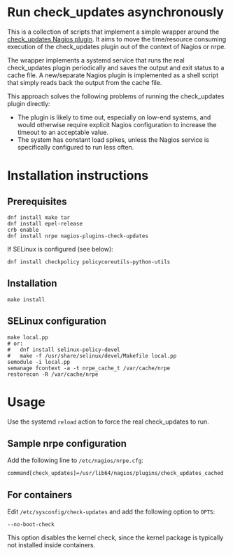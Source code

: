 Run check\_updates asynchronously
=================================

This is a collection of scripts that implement a simple wrapper around the
[check\_updates Nagios plugin](https://github.com/matteocorti/check_updates).
It aims to move the time/resource consuming execution of the check\_updates
plugin out of the context of Nagios or nrpe.

The wrapper implements a systemd service that runs the real check\_updates
plugin periodically and saves the output and exit status to a cache file.
A new/separate Nagios plugin is implemented as a shell script that simply
reads back the output from the cache file.

This approach solves the following problems of running the check\_updates
plugin directly:
  - The plugin is likely to time out, especially on low-end systems, and
    would otherwise require explicit Nagios configuration to increase the
    timeout to an acceptable value.
  - The system has constant load spikes, unless the Nagios service is
    specifically configured to run less often.

# Installation instructions

## Prerequisites

```shell
dnf install make tar
dnf install epel-release
crb enable
dnf install nrpe nagios-plugins-check-updates
```

If SELinux is configured (see below):
```shell
dnf install checkpolicy policycoreutils-python-utils
```

## Installation

```shell
make install
```

## SELinux configuration

```
make local.pp
# or:
#   dnf install selinux-policy-devel
#   make -f /usr/share/selinux/devel/Makefile local.pp
semodule -i local.pp
semanage fcontext -a -t nrpe_cache_t /var/cache/nrpe
restorecon -R /var/cache/nrpe
```

# Usage

Use the systemd `reload` action to force the real check\_updates to run.

## Sample nrpe configuration

Add the following line to `/etc/nagios/nrpe.cfg`:

```
command[check_updates]=/usr/lib64/nagios/plugins/check_updates_cached
```

## For containers

Edit `/etc/sysconfig/check-updates` and add the following option to `OPTS`:

```
--no-boot-check
```

This option disables the kernel check, since the kernel package is typically not
installed inside containers.
